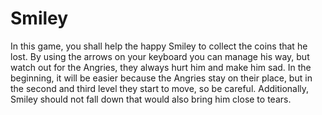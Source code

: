 # Smiley

In this game, you shall help the happy Smiley to collect the coins that he lost. 
By using the arrows on your keyboard you can manage his way, but watch out for the Angries, they always hurt him and make him sad.
In the beginning, it will be easier because the Angries stay on their place, but in the second and third level they start to move, so be careful.
Additionally, Smiley should not fall down that would also bring him close to tears.
